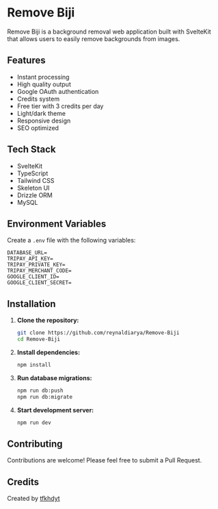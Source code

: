 # Remove Biji

Remove Biji is a background removal web application built with SvelteKit that allows users to easily remove backgrounds from images.

## Features

- Instant processing
- High quality output
- Google OAuth authentication
- Credits system
- Free tier with 3 credits per day
- Light/dark theme
- Responsive design
- SEO optimized

## Tech Stack

- SvelteKit
- TypeScript
- Tailwind CSS
- Skeleton UI
- Drizzle ORM
- MySQL

## Environment Variables

Create a `.env` file with the following variables:

```env
DATABASE_URL=
TRIPAY_API_KEY=
TRIPAY_PRIVATE_KEY=
TRIPAY_MERCHANT_CODE=
GOOGLE_CLIENT_ID=
GOOGLE_CLIENT_SECRET=
```

## Installation

1. **Clone the repository:**
   ```bash
   git clone https://github.com/reynaldiarya/Remove-Biji
   cd Remove-Biji
   ```

2. **Install dependencies:**
   ```bash
   npm install
   ```

3. **Run database migrations:**
   ```bash
   npm run db:push
   npm run db:migrate
   ```

4. **Start development server:**
   ```bash
   npm run dev
   ```

## Contributing

Contributions are welcome! Please feel free to submit a Pull Request.

## Credits

Created by [tfkhdyt](https://github.com/tfkhdyt)